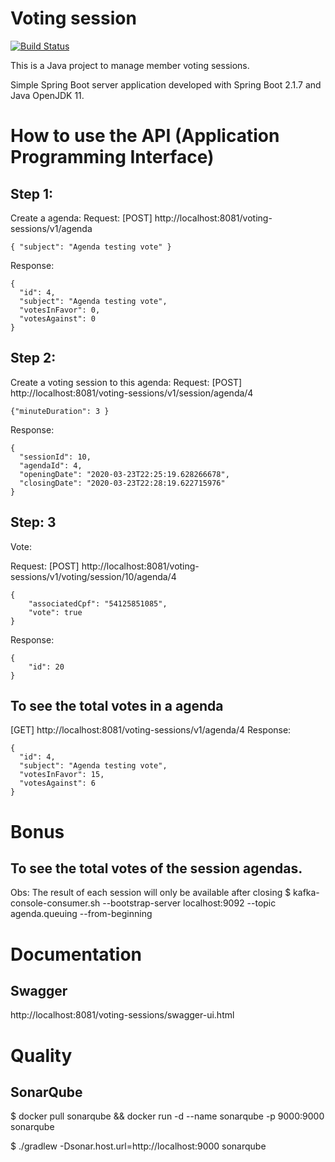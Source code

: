 # Voting session
[![Build Status](https://travis-ci.org/alexdefreitas99/voting-sessions.svg?branch=master)](https://travis-ci.org/alexdefreitas99/voting-sessions)

This is a Java project to manage member voting sessions.

Simple Spring Boot server application developed with Spring Boot 2.1.7 and Java OpenJDK 11.

# How to use the API (Application Programming Interface)
## Step 1: 
Create a agenda: 
Request:
[POST] http://localhost:8081/voting-sessions/v1/agenda
```
{ "subject": "Agenda testing vote" }
```
Response: 
```
{
  "id": 4,
  "subject": "Agenda testing vote",
  "votesInFavor": 0,
  "votesAgainst": 0
}
```

## Step 2:
Create a voting session to this agenda:
Request:
[POST] http://localhost:8081/voting-sessions/v1/session/agenda/4
```
{"minuteDuration": 3 }
```
Response: 
```
{
  "sessionId": 10,
  "agendaId": 4,
  "openingDate": "2020-03-23T22:25:19.628266678",
  "closingDate": "2020-03-23T22:28:19.622715976"
}
```

## Step: 3
Vote:

Request:
[POST] http://localhost:8081/voting-sessions/v1/voting/session/10/agenda/4
```
{
	"associatedCpf": "54125851085",
	"vote": true
}
```
Response:
```
{
	"id": 20
}
```

## To see the total votes in a agenda 
[GET] http://localhost:8081/voting-sessions/v1/agenda/4
Response: 
```
{
  "id": 4,
  "subject": "Agenda testing vote",
  "votesInFavor": 15,
  "votesAgainst": 6
}
```

# Bonus

## To see the total votes of the session agendas.
Obs: The result of each session will only be available after closing
$ kafka-console-consumer.sh --bootstrap-server localhost:9092 --topic agenda.queuing --from-beginning

# Documentation
## Swagger
http://localhost:8081/voting-sessions/swagger-ui.html

# Quality
## SonarQube
$ docker pull sonarqube && docker run -d --name sonarqube -p 9000:9000 sonarqube

$ ./gradlew -Dsonar.host.url=http://localhost:9000 sonarqube
